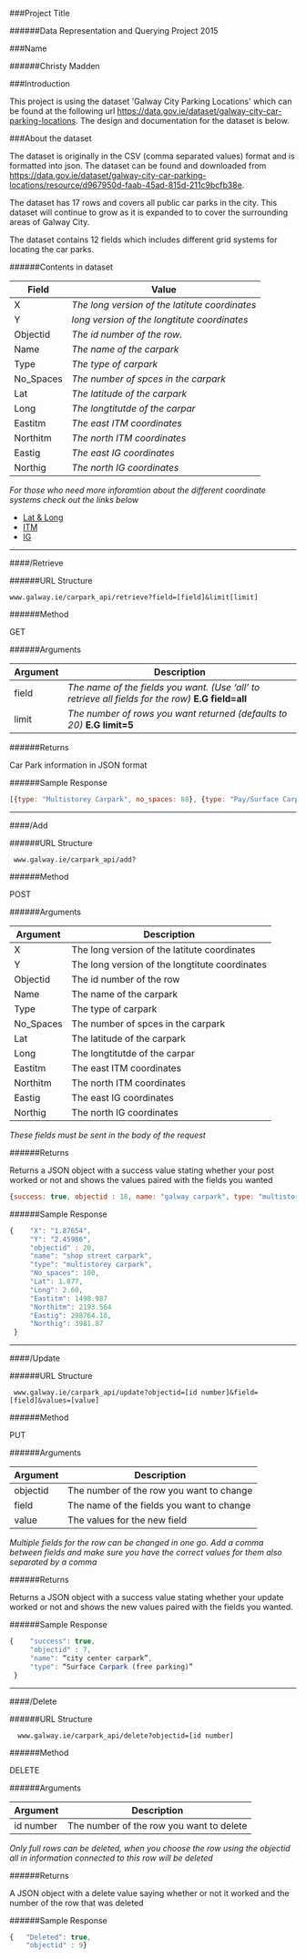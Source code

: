 ###Project Title

######Data Representation and Querying Project 2015

###Name

######Christy Madden

###Introduction

This project is using the dataset 'Galway City Parking Locations' which can be found at the following url https://data.gov.ie/dataset/galway-city-car-parking-locations. The design and documentation for the dataset is below.

###About the dataset

The dataset is originally in the CSV (comma separated values) format and is formatted into json. The dataset can be found and downloaded from https://data.gov.ie/dataset/galway-city-car-parking-locations/resource/d967950d-faab-45ad-815d-211c9bcfb38e.

The dataset has 17 rows and covers all public car parks in the city. This dataset will continue to grow as it is expanded to to cover the surrounding areas of Galway City. 

The dataset contains 12 fields which includes different grid systems for locating the car parks.

######Contents in dataset

|Field|Value|
|---|---|
| X |  *The long version of the latitute coordinates*|
|Y| *long version of the longtitute coordinates*|
| Objectid |  *The id number of the row.*|
|Name| *The name of the carpark*|
| Type |  *The type of carpark*|
|No_Spaces| *The number of spces in the carpark*|
| Lat |  *The latitude of the carpark*|
|Long| *The longtitutde of the carpar*|
| Eastitm |  *The east ITM coordinates*|
|Northitm| *The north ITM coordinates*|
| Eastig |  *The east IG coordinates*|
|Northig| *The north IG coordinates*|

*For those who need more inforamtion about the different coordinate systems check out the links below*

* [Lat & Long](https://www.learner.org/jnorth/tm/LongitudeIntro.html)
* [ITM](https://en.wikipedia.org/wiki/Irish_Transverse_Mercator)
* [IG](https://en.wikipedia.org/wiki/Irish_grid_reference_system)

---

####/Retrieve

######URL Structure 

    www.galway.ie/carpark_api/retrieve?field=[field]&limit[limit]

######Method

GET 

######Arguments 

|Argument|Description|
|---|---|
| field |  *The name of the fields you want. (Use ‘all’ to retrieve all fields for the row)* **E.G field=all**|
|limit| *The number of rows you want returned (defaults to 20)* **E.G limit=5**|

######Returns

Car Park information in JSON format

######Sample Response

```javascript
[{type: "Multistorey Carpark", no_spaces: 88}, {type: "Pay/Surface Carpark", no_spaces: 100}]
```

---

####/Add

######URL Structure 

     www.galway.ie/carpark_api/add?
    
######Method

POST

######Arguments

|Argument|Description|
|---|---|
| X |  The long version of the latitute coordinates|
|Y| The long version of the longtitute coordinates|
| Objectid | The id number of the row|
|Name| The name of the carpark|
| Type | The type of carpark|
|No_Spaces| The number of spces in the carpark|
| Lat | The latitude of the carpark|
|Long|The longtitutde of the carpar|
| Eastitm |The east ITM coordinates|
|Northitm|The north ITM coordinates|
| Eastig |The east IG coordinates|
|Northig|The north IG coordinates|

*These fields must be sent in the body of the request*

######Returns

Returns a JSON object with a success value stating whether your post worked or not and shows the values paired with the fields you wanted

```javascript
{success: true, objectid : 18, name: "galway carpark", type: "multistorey carpark"}
```

######Sample Response

```javascript
{    "X": "1.87654", 
     "Y": "2.45986", 
     "objectid" : 20, 
     "name": "shop street carpark", 
     "type": "multistorey carpark",
     "No_spaces": 100,
     "Lat": 1.877,
     "Long": 2.60,
     "Eastitm": 1498.987
     "Northitm": 2193.564
     "Eastig": 298764.18,
     "Northig": 3981.87
 }
```

---

####/Update

######URL Structure 

     www.galway.ie/carpark_api/update?objectid=[id number]&field=[field]&values=[value]
    
######Method

PUT

######Arguments

|Argument|Description|
|---|---|
| objectid  | The number of the row you want to change|
|field | The name of the fields you want to change|
|value  |The values for the new field|

*Multiple fields for the row can be changed in one go. Add a comma between fields and make sure you have the correct values for them also separated by a comma*

######Returns

Returns a JSON object with a success value stating whether your update worked or not and shows the new values paired with the fields you wanted.

######Sample Response

```javascript
{    "success": true, 
     "objectid" : 7, 
     "name": “city center carpark”, 
     "type": “Surface Carpark (free parking)”
 }
```

---

####/Delete

######URL Structure

      www.galway.ie/carpark_api/delete?objectid=[id number]
     
######Method

DELETE 

######Arguments

|Argument|Description|
|---|---|
| id number  | The number of the row you want to delete|

*Only full rows can be deleted, when you choose the row using the objectid all in information connected to this row will be deleted*

######Returns

A JSON object with a delete value saying whether or not it worked and the number of the row that was deleted

######Sample Response

```javascript
{   "Deleted": true, 
    "objectid" : 9}
```







